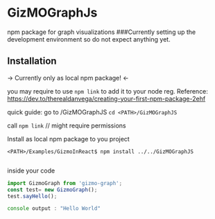 # GizMOGraphJs
npm package for graph visualizations
###Currently setting up the development environment so do not expect anything yet.
## Installation 
-> Currently only as local npm package! <- 


you may require to use `npm link` to add it to your node reg.
Reference: 
https://dev.to/therealdanvega/creating-your-first-npm-package-2ehf

quick guide:
go to <PATH>/GizMOGraphJS `cd <PATH>/GizMOGraphJS`

call `npm link` // might require permissions 


Install as local npm package to you project
```
<PATH>/Examples/GizmoInReact$ npm install ../../GizMOGraphJS
 
```

inside your code

```javascript
import GizmoGraph from 'gizmo-graph';
const test= new GizmoGraph();
test.sayHello();

console output : "Hello World"
```